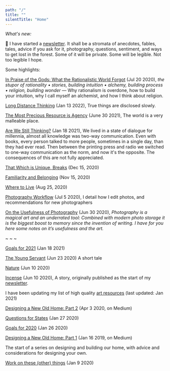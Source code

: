 ```yaml
---
path: "/"
title: ""
silentTitle: "Home"
---
```


*What's new:*

📯 I have started a [newsletter](https://simonsarris.substack.com/). It shall be a stromata of anecdotes, fables, tales, advice if you ask for it, photography, questions, sentiment, and ways to get lost in the forest. Some of it will be private. Some will be legible. Not too legible I hope.

Some highlights:

[In Praise of the Gods: What the Rationalistic World Forgot](https://simonsarris.substack.com/p/in-praise-of-the-gods) (Jul 20 2020), *the stupor of rationality • stories, building intuition • alchemy, building process • religion, building wonder* — Why rationalism is overdone, how to build your intuition, why I call myself an alchemist, and how I think about religion.

[Long Distance Thinking](https://simonsarris.substack.com/p/long-distance-thinking) (Jan 13 2022), True things are disclosed slowly.

[The Most Precious Resource is Agency](https://simonsarris.substack.com/p/the-most-precious-resource-is-agency) (June 30 2021), The world is a very malleable place.


[Are We Still Thinking?](https://simonsarris.substack.com/p/are-we-still-thinking) (Jan 18 2021), We lived in a state of dialogue for millennia, almost all knowledge was two-way communication. Even with books, every person talked to more people, sometimes in a single day, than they had ever read. Then between the printing press and radio we switched to one-way communication as the norm, and now it's the opposite. The consequences of this are not fully appreciated.


[That Which is Unique, Breaks](https://simonsarris.substack.com/p/that-which-is-unique-breaks) (Dec 15, 2020)

[Familiarity and Belonging](https://simonsarris.substack.com/p/familiarity-and-belonging) (Nov 15, 2020)

[Where to Live](https://simonsarris.substack.com/p/where-to-live) (Aug 25, 2020)

[Photography Workflow](https://simonsarris.substack.com/p/photography-workflow) (Jul 5 2020), I detail how I edit photos, and recommendations for new photographers

[On the Usefulness of Photography](https://simonsarris.substack.com/p/on-the-usefulness-of-photography) (Jun 30 2020), *Photography is a magical art and an underrated tool: Combined with modern photo storage it is the biggest boost to memory since the invention of writing. I have for you here some notes on it’s usefulness and the art.*

~ ~ ~

[Goals for 2021](/goals2021) (Jan 18 2021)

[The Young Servant](https://simonsarris.substack.com/p/the-young-servant) (Jun 23 2020) A short tale

[Nature](https://simonsarris.substack.com/p/nature) (Jun 10 2020)

[Incense](/story/incense) (Jun 10 2020), A story, originally published as the start of my [newsletter](https://simonsarris.substack.com/p/dear-friends).

I have been updating my list of high quality [art resources](/art-collections) (last updated: Jan 2021)

[Designing a New Old Home: Part 2](https://medium.com/@simon.sarris/designing-a-new-old-home-part-2-2a5ea1a1b2b3) (Apr 3 2020, on Medium)

[Questions for States](/questions-for-states) (Jan 27 2020)

[Goals for 2020](/goals2020) (Jan 26 2020)

[Designing a New Old Home: Part 1](https://medium.com/@simon.sarris/designing-a-new-old-home-part-1-cf298b58ed41) (Jan 16 2019, on Medium)

The start of a series on designing and building our home, with advice and considerations for designing your own.

[Work on these (other) things](/work-on) (Jan 9 2020)





